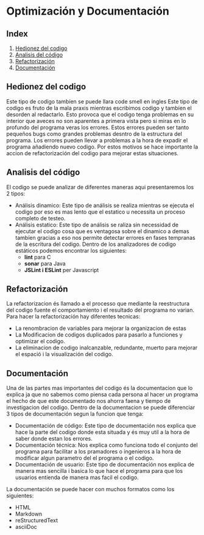 # Optimización y Documentación

## Index

1. [Hedionez del codigo](#id1)
2. [Analisis del código](#id2)
3. [Refactorización](#id3)
4. [Documentación](#id4)

## Hedionez del codigo <a name="id1"></a>

Este tipo de codigo tambíen se puede llara code smell en ingles 
Este tipo de codigo es fruto de la mala praxis mientras escribimos codigo y tambíen el desorden al redactarlo.
Esto provoca que el codigo tenga problemas en su interior que aveces no son aparentes a primera vista pero si miras en lo profundo del programa veras los errores.
Estos errores pueden ser tanto pequeños bugs como grandes problemas desntro de la estructura del programa. 
Los errores pueden llevar a problemas a la hora de expadir el programa añadiendo nuevo codigo.
Por estos motivos se hace importante la accion de refactorización del codigo para mejorar estas situaciones.

## Analisis del código <a name="id2"></a>

El codigo se puede analizar de diferentes maneras aqui presentaremos los 2 tipos:
- Análisis dinamico: Este tipo de análisis se realiza mientras se ejecuta el codigo por eso es mas lento que el estatico u necessita un proceso completo de testeo.
- Análisis estatico: Este tipo de análisis se raliza sin necessidad de ejecutar el codigo cosa que es ventagosa sobre el dinamico a demas tambíen gracias a eso nos permite detectar errores en fases tempranas de la escritura del codigo.
Dentro de los analizadores de codigo estáticos podemos encontrar los siguientes:
  - **lint** para C
  - **sonar** para Java
  - **JSLint i ESLint** per Javascript

## Refactorización <a name="id3"></a>

La refactorizacion és llamado a el processo que mediante la reestructura del codigo fuente el comportamiento i el resultado del programa no varian.
Para hacer la refactorización hay diferentes tecnicas:
- La renombracion de variables para mejorar la organizacion de estas
- La Modificacion de codigos duplicados para pasarlo a funciones y optimizar el codigo.
- La eliminacion de codigo inalcanzable, redundante, muerto para mejorar el espació i la visualización del codigo.

## Documentación <a name="id4"></a>

Una de las partes mas importantes del codigo és la documentacion que lo explica ja que no sabemos como piensa cada persona al hacer un programa el hecho de que este documentado nos ahorra faena y tiempo de investigacion del codigo.
Dentro de la documentacion se puede diferenciar 3 tipos de documentación segun la funcion que tenga:

- Documentación de código: Este tipo de documentación nos explica que hace la parte del codigo donde esta situada y és muy util a la hora de saber donde estan los errores.
- Documentación técnica: Nos explica como funciona todo el conjunto del programa para facilitar a los pramadores o ingenieros a la hora de modificar algun parametro del el programa o el codigo.
- Documentación de usuario: Este tipo de documentación nos explica de manera mas sencilla i basica lo que hace el programa para que los usuarios entienda de manera mas facil el codigo.

La documentación se puede hacer con muchos formatos como los siguientes:
- HTML
- Markdown
- reStructuredText
- asciiDoc


